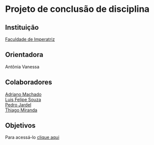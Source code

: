 <h1>Projeto de conclusão de disciplina</h1
  
<img src="https://external-content.duckduckgo.com/iu/?u=https%3A%2F%2F4.bp.blogspot.com%2F-PLOywgm0KGA%2FXMT7pgloyuI%2FAAAAAAAADMU%2FxXq31Kapc4ETNGrTbg62S1WMn0yAeR-lACLcBGAs%2Fs1600%2FPadr%2525C3%2525B5es%252Bde%252BProjeto%252B%252528Design%252BPatterns%252529%252B-%252BAutoci%2525C3%2525AAncia.png&f=1&nofb=1" width="500px" heigth="500px">
  
<h2> Instituição </h2>
<a href="https://github.com/NT-Facimp">Faculdade de Imperatriz</a>

<h2>Orientadora</h2>
<p>Antônia Vanessa</p>

<h2>Colaboradores</h2>
<a href="https://github.com/Adriano888">Adriano Machado</a><br>
<a href="https://github.com/LF21-O-souza">Luis Felipe Souza</a><br>
<a href="https://github.com/p3drodeveloper">Pedro Jardel</a><br>
<a href="https://github.com/thiagoam74">Thiago Miranda</a>

<h2>Objetivos</h2>
<p>Para acessá-lo <a href="https://github.com/LF21-O-souza/PCD-Projeto/wiki/Principal">clique aqui</a></p>
